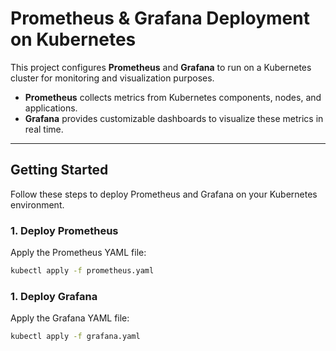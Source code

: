 # Prometheus & Grafana Deployment on Kubernetes

This project configures **Prometheus** and **Grafana** to run on a Kubernetes cluster for monitoring and visualization purposes.  
- **Prometheus** collects metrics from Kubernetes components, nodes, and applications.  
- **Grafana** provides customizable dashboards to visualize these metrics in real time.  


---

## Getting Started

Follow these steps to deploy Prometheus and Grafana on your Kubernetes environment.

### 1. Deploy Prometheus
Apply the Prometheus YAML file:
```bash
kubectl apply -f prometheus.yaml
```
### 1. Deploy Grafana
Apply the Grafana YAML file:

```bash
kubectl apply -f grafana.yaml
```
